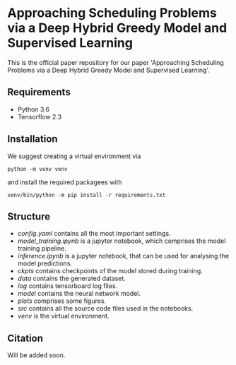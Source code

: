 # Approaching Scheduling Problems via a Deep Hybrid Greedy Model and Supervised Learning

This is the official paper repository for our paper 'Approaching Scheduling Problems via a Deep Hybrid Greedy Model and Supervised Learning'.

## Requirements 

- Python 3.6
- Tensorflow 2.3

## Installation

We suggest creating a virtual environment via
```
python -m venv venv
```
and install the required packagees with
```
venv/bin/python -m pip install -r requirements.txt

```

## Structure 

- *config.yaml* contains all the most important settings.
- *model_training.ipynb* is a jupyter notebook, which comprises the model training pipeline.
- *inference.ipynb* is a jupyter notebook, that can be used for analysing the model predictions.
- *ckpts* contains checkpoints of the model stored during training.
- *data* contains the generated dataset.
- *log* contains tensorboard log files.
- *model* contains the neural network model.
- *plots* comprises some figures.
- *src* contains all the source code files used in the notebooks.
- *venv* is the virtual environment.

## Citation

Will be added soon.